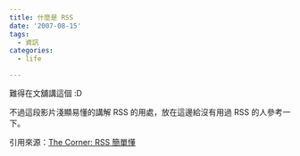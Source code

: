 ```yaml
---
title: 什麼是 RSS
date: '2007-08-15'
tags:
  - 資訊
categories:
  - life

---
```

難得在文舖講這個 :D  
  
不過這段影片淺顯易懂的講解 RSS 的用處，放在這邊給沒有用過 RSS 的人參考一下。  
  
  
  
引用來源：[The Corner: RSS 簡單懂](http://dken.blogspot.com/2007/08/rss.html)